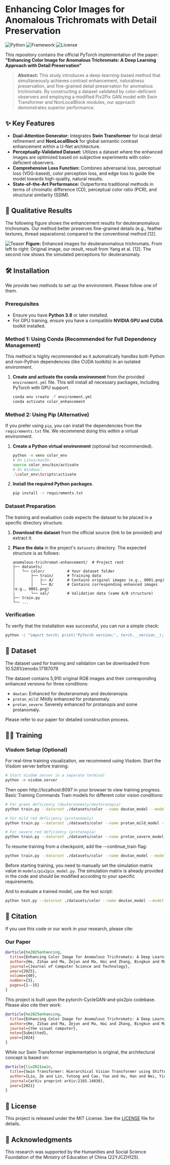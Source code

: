 # Enhancing Color Images for Anomalous Trichromats with Detail Preservation

![Python](https://img.shields.io/badge/Python-3.7+-blue.svg)
![Framework](https://img.shields.io/badge/PyTorch-1.7+-red.svg)
![License](https://img.shields.io/badge/License-MIT-green.svg)

This repository contains the official PyTorch implementation of the paper:  
**"Enhancing Color Image for Anomalous Trichromats: A Deep Learning Approach with Detail Preservation"**

> **Abstract:** This study introduces a deep-learning-based method that simultaneously achieves contrast enhancement, naturalness preservation, and fine-grained detail preservation for anomalous trichromats. By constructing a dataset validated by color-deficient observers and employing a modified Pix2Pix GAN model with Swin Transformer and NonLocalBlock modules, our approach demonstrates superior performance.
## ✨ Key Features

- **Dual-Attention Generator:** Integrates **Swin Transformer** for local detail refinement and **NonLocalBlock** for global semantic contrast enhancement within a U-Net architecture.
- **Perceptually-Validated Dataset:** Utilizes a dataset where the enhanced images are optimized based on subjective experiments with color-deficient observers.
- **Comprehensive Loss Function:** Combines adversarial loss, perceptual loss (VGG-based), color perception loss, and edge loss to guide the model towards high-quality, natural results.
- **State-of-the-Art Performance:** Outperforms traditional methods in terms of chromatic difference (CD), perceptual color ratio (PCR), and structural similarity (SSIM).
## 🎯 Qualitative Results

The following figure shows the enhancement results for deuteranomalous trichromats. Our method better preserves fine-grained details (e.g., feather textures, thread separations) compared to the conventional method [12].

![Teaser](docs/display.png)
**Figure:** Enhanced images for deuteranomalous trichromats. From left to right: Original image, our result, result from Yang et al. [12]. The second row shows the simulated perceptions for deuteranomaly.
## 🛠 Installation

We provide two methods to set up the environment. Please follow one of them.

### Prerequisites
- Ensure you have **Python 3.8** or later installed.
- For GPU training, ensure you have a compatible **NVIDIA GPU and CUDA** toolkit installed.

### Method 1: Using Conda (Recommended for Full Dependency Management)

This method is highly recommended as it automatically handles both Python and non-Python dependencies (like CUDA toolkits) in an isolated environment.

1.  **Create and activate the conda environment** from the provided `environment.yml` file. This will install all necessary packages, including PyTorch with GPU support.
    ```bash
    conda env create -f environment.yml
    conda activate color_enhancement
    ```

### Method 2: Using Pip (Alternative)

If you prefer using `pip`, you can install the dependencies from the `requirements.txt` file. We recommend doing this within a virtual environment.

1.  **Create a Python virtual environment** (optional but recommended).
    ```bash
    python -m venv color_env
    # On Linux/macOS:
    source color_env/bin/activate
    # On Windows:
    .\color_env\Scripts\activate
    ```

2.  **Install the required Python packages**.
    ```bash
    pip install -r requirements.txt
    ```

### Dataset Preparation

The training and evaluation code expects the dataset to be placed in a specific directory structure.

1.  **Download the dataset** from the official source (link to be provided) and extract it.
2.  **Place the data** in the project's `datasets` directory. The expected structure is as follows:

    ```
    anomalous-trichromat-enhancement/  # Project root
    ├── datasets/
    │   └── color/          # Your dataset folder
    │       ├── train/      # Training data
    │       │   ├── A/      # Contains original images (e.g., 0001.png)
    │       │   └── B/      # Contains corresponding enhanced images (e.g., 0001.png)
    │       └── val/        # Validation data (same A/B structure)
    ├── train.py
    └── ...
    ```

### Verification

To verify that the installation was successful, you can run a simple check:

```bash
python -c "import torch; print('PyTorch version:', torch.__version__); print('CUDA available:', torch.cuda.is_available())"
```

## 📁 Dataset

The dataset used for training and validation can be downloaded from 10.5281/zenodo.17187079


The dataset contains 5,910 original RGB images and their corresponding enhanced versions for three conditions:
- `deutan`: Enhanced for deuteranomaly and deuteranopia.
- `protan_mild`: Mildly enhanced for protanomaly.
- `protan_severe`: Severely enhanced for protanopia and some protanomaly.

Please refer to our paper for detailed construction process.
## 🏋️‍♂️ Training

### Visdom Setup (Optional)
For real-time training visualization, we recommend using Visdom. Start the Visdom server before training:

```bash
# Start Visdom server in a separate terminal
python -m visdom.server
```
Then open http://localhost:8097 in your browser to view training progress.
Basic Training Commands
Train models for different color vision conditions:

```bash
# For green deficiency (deuteranomaly/deuteranopia)
python train.py --dataroot ./datasets/color --name deutan_model --model pix2pix --direction AtoB

# For mild red deficiency (protanomaly)
python train.py --dataroot ./datasets/color --name protan_mild_model --model pix2pix --direction AtoB

# For severe red deficiency (protanopia)
python train.py --dataroot ./datasets/color --name protan_severe_model --model pix2pix --direction AtoB
```
To resume training from a checkpoint, add the --continue_train flag:
```bash
python train.py --dataroot ./datasets/color --name deutan_model --model pix2pix --direction AtoB --continue_train
```
Before starting training, you need to manually set the simulation matrix value in `models/pix2pix_model.py`. The simulation matrix is already provided in the code and should be modified according to your specific requirements.

And to evaluate a trained model, use the test script:

```bash
python test.py --dataroot ./datasets/color --name deutan_model --model pix2pix --direction BtoA
```

## 📜 Citation

If you use this code or our work in your research, please cite:

### Our Paper
```bibtex
@article{he2025enhancing,
  title={Enhancing Color Image for Anomalous Trichromats: A Deep Learning Approach with Detail Preservation},
  author={He, Zihao and Ma, Zejun and Ma, Hai and Zhang, Bingkun and Ma, Ruiqing},
  journal={Journal of Computer Science and Technology},
  year={2025},
  volume={40},
  number={3},
  pages={1--15}
}
```
This project is built upon the pytorch-CycleGAN-and-pix2pix codebase. Please also cite their work:
```bibtex
@article{he2025enhancing,
  title={Enhancing Color Image for Anomalous Trichromats: A Deep Learning Approach with Detail Preservation},
  author={He, Zihao and Ma, Zejun and Ma, Hai and Zhang, Bingkun and Ma, Ruiqing},
  journal={the visual computer},
  note={Submitted},
  year={2024}
}
```
While our Swin Transformer implementation is original, the architectural concept is based on:
```bibtex
@article{liu2021swin,
  title={Swin Transformer: Hierarchical Vision Transformer using Shifted Windows},
  author={Liu, Ze and Lin, Yutong and Cao, Yue and Hu, Han and Wei, Yixuan and Zhang, Zheng and Lin, Stephen and Guo, Baining},
  journal={arXiv preprint arXiv:2103.14030},
  year={2021}
}
```
## 📄 License

This project is released under the MIT License. See the [LICENSE](LICENSE) file for details.
## 🙏 Acknowledgments

This research was supported by the Humanities and Social Science Foundation of the Ministry of Education of China (22YJCZH125).
